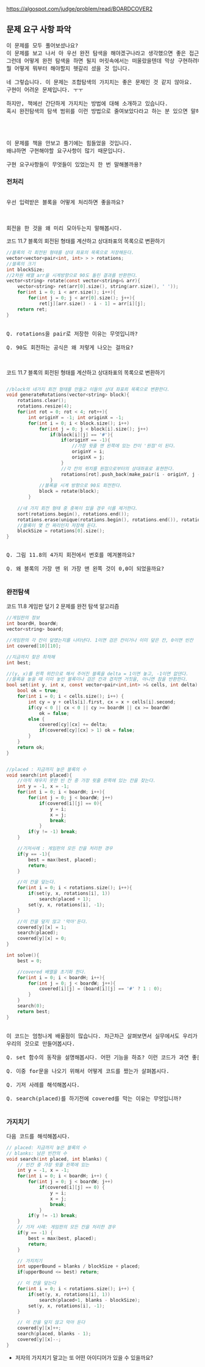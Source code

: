 https://algospot.com/judge/problem/read/BOARDCOVER2


## 문제 요구 사항 파악
<pre>
이 문제를 모두 풀어보셨나요?
이 문제를 보고 나서 아 우선 완전 탐색을 해야겠구나라고 생각했으면 좋은 접근 순서입니다.
그런데 어떻게 완전 탐색을 하면 될지 머릿속에서는 떠올랐을텐데 막상 구현하려니 
뭘 어떻게 뭐부터 해야할지 헷갈리 셨을 것 입니다.

네 그렇습니다. 이 문제는 조합탐색의 가지치는 좋은 문제인 것 같지 않아요.
구현이 어려운 문제입니다. ㅜㅜ

하지만, 책에선 간단하게 가지치는 방법에 대해 소개하고 있습니다.
혹시 완전탐색의 탐색 범위를 이런 방법으로 줄여보았다라고 하는 분 있으면 말해봅시당.
 



이 문제를 책을 안보고 풀기에는 힘들었을 것입니다.
왜냐하면 구현해야할 요구사항이 많기 때문입니다.

구현 요구사항들이 무엇들이 있었는지 한 번 말해볼까용?
</pre>



### 전처리
<pre>

우선 입력받은 블록을 어떻게 처리하면 좋을까요?



회전을 한 것을 왜 미리 모아두는지 말해봅시다.
</pre>


코드 11.7 블록의 회전된 형태를 계산하고 상대좌표의 목록으로 변환하기<br/>  
```c ++
//블록의 각 회전된 형태를 상대 좌표의 목록으로 저장해둔다.
vector<vector<pair<int, int> > > rotations;
//블록의 크기
int blockSize;
//2차원 배열 arr을 시계방향으로 90도 돌린 결과를 반환한다.
vector<string> rotate(const vector<string>& arr){
	vector<string> ret(arr[0].size(), string(arr.size(), ' '));
	for(int i = 0; i < arr.size(); i++){
		for(int j = 0; j < arr[0].size(); j++){
			ret[j][arr.size() - i - 1] = arr[i][j];
	return ret;
}

```
<pre>

Q. rotations을 pair<int, int>로 저장한 이유는 무엇입니까?

Q. 90도 회전하는 공식은 왜 저렇게 나오는 걸까요?


</pre>


코드 11.7 블록의 회전된 형태를 계산하고 상대좌표의 목록으로 변환하기<br/>  

```c++

//block의 네가지 회전 형태를 만들고 이들의 상대 좌표릐 목록으로 변환한다.
void generateRotations(vector<string> block){
	rotations.clear();
	rotations.resize(4);
	for(int rot = 0; rot < 4; rot++){
		int originY = -1; int originX = -1;
		for(int i = 0; i < block.size(); i++)
			for(int j = 0; j < block[i].size(); j++)
				if(block[i][j] == '#'){
					if(originY == -1){
						//가장 윗줄 맨 왼쪽에 있는 칸이 '원점'이 된다.
						originY = i;
						originX = j;
					}
					//각 칸의 위치를 원점으로부터의 상대좌표로 표현한다.
					rotations[rot].push_back(make_pair(i - originY, j - originX));
				}
			//블록을 시계 방향으로 90도 회전한다.
			block = rotate(block);
		}
	
	//네 가지 회전 형태 중 중복이 있을 경우 이를 제거한다.
	sort(rotations.begin(), rotations.end());
	rotations.erase(unique(rotations.begin(), rotations.end()), rotations.end());
	//블록이 몇 칸 짜리인지 저장해 둔다.
	blockSize = rotations[0].size();
}
				

```

<pre>
Q. 그림 11.8의 4가지 회전에서 번호를 메겨볼까요?

Q. 왜 블록의 가장 맨 위 가장 맨 왼쪽 것이 0,0이 되었을까요?

</pre>



### 완전탐색

코드 11.8 게임판 덮기 2 문제를 완전 탐색 알고리즘

```c
//게임판의 정보
int boardH, boardW;
vector<string> board;

//게임판의 각 칸이 덮였는지를 나타낸다. 1이면 검은 칸이거나 이미 덮은 칸, 0이면 빈칸
int covered[10][10];

//지금까지 찾은 최적해
int best;

//(y, x)를 왼쪽 위칸으로 해서 주어진 블록을 delta = 1이면 놓고, -1이면 없댄다.
//블록을 놓을 때 이미 놓인 블록이나 검은 칸과 겹치면 거짓을, 아니면 참을 반환한다.
bool set(int y, int x, const vector<pair<int,int> >& cells, int delta) {
	bool ok = true;
	for(int i = 0; i < cells.size(); i++) {
		int cy = y + cells[i].first, cx = x + cells[i].second;
		if(cy < 0 || cx < 0 || cy >= boardH || cx >= boardW)
			ok = false;
		else {
			covered[cy][cx] += delta;
			if(covered[cy][cx] > 1) ok = false;
		}
	}
	return ok;
}


//placed : 지금까지 놓은 블록의 수
void search(int placed){
	//아직 채우지 못한 빈 칸 중 가장 윗줄 왼쪽에 있는 칸을 찾는다.
	int y = -1, x = -1;
	for(int i = 0; i < boardH; i++){
		for(int j = 0; j < boardW; j++)
			if(covered[i][j] == 0){
				y = i;
				x = j;
				break;
			}
		if(y != -1) break;
	}

	//기저사례 : 게임판의 모든 칸을 처리한 경우
	if(y == -1){
		best = max(best, placed);
		return;
	}

	//이 칸을 덮는다.
	for(int i = 0; i < rotations.size(); i++){
		if(set(y, x, rotations[i], 1))
			search(placed + 1);
		set(y, x, rotations[i], -1);
	}

	//이 칸을 덮지 않고 '막아'둔다.
	covered[y][x] = 1;
	search(placed);
	covered[y][x] = 0;
}

int solve(){
	best = 0;

	//covered 배열을 초기화 한다.
	for(int i = 0; i < boardH; i++){
		for(int j = 0; j < boardW; j++){
			covered[i][j] = (board[i][j] == '#' ? 1 : 0);
		}
	}
	search(0);
	return best;
}

```
<pre>

이 코드는 엄청나게 배울점이 많습니다. 차근차근 살펴보면서 실무에서도 우리가 쓸 수 있도록
우리의 것으로 만들어봅시다.

Q. set 함수의 동작을 설명해봅시다. 어떤 기능을 하죠? 이런 코드가 과연 좋은 코드인 걸까요?

Q. 이중 for문을 나오기 위해서 어떻게 코드를 짰는가 살펴봅시다.

Q. 기저 사례를 해석해봅시다.

Q. search(placed)를 하기전에 covered를 막는 이유는 무엇입니까?

</pre>



### 가지치기

<pre>
다음 코드를 해석해봅시다.
</pre>

```c++
// placed: 지금까지 놓은 블록의 수
// blanks: 남은 빈칸의 수
void search(int placed, int blanks) {
	// 빈칸 중 가장 윗줄 왼쪽에 있는
	int y = -1, x = -1;
	for(int i = 0; i < boardH; i++) {
		for(int j = 0; j < boardW; j++)
			if(covered[i][j] == 0) {
				y = i;
				x = j;
				break;
			}
		if(y != -1) break;
	}
	// 기저 사례: 게임판의 모든 칸을 처리한 경우
	if(y == -1) {
		best = max(best, placed);
		return;
	}

	// 가지치기
	int upperBound = blanks / blockSize + placed;
	if(upperBound <= best) return;

	// 이 칸을 덮는다
	for(int i = 0; i < rotations.size(); i++) {
		if(set(y, x, rotations[i], 1))
			search(placed+1, blanks - blockSize);
		set(y, x, rotations[i], -1);
	}

	// 이 칸을 덮지 않고 막아 둔다
	covered[y][x]++;
	search(placed, blanks - 1);
	covered[y][x]--;
}
```

- 저자의 가지치기 말고는 또 어떤 아이디어가 있을 수 있을까요?
